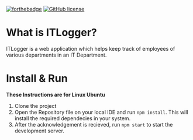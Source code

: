 [![forthebadge](https://forthebadge.com/images/badges/made-with-javascript.svg)](https://forthebadge.com)
[![GitHub license](https://img.shields.io/badge/license-MIT-blue.svg?style=for-the-badge&logo=go)](https://raw.githubusercontent.com/kkdai/consistent/master/LICENSE)

# What is ITLogger?

ITLogger is a web application which helps keep track of employees of various departments in an IT Department.

# Install & Run
**These Instructions are for Linux Ubuntu**

1. Clone the project 
2. Open the Repository file on your local IDE and run `npm install`. This will install the required dependecies in your system.
3. After the acknowledgement is recieved, run `npm start` to start the development server.
